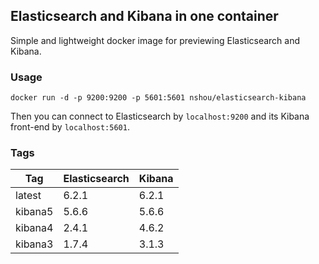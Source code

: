 ## Elasticsearch and Kibana in one container

Simple and lightweight docker image for previewing Elasticsearch and Kibana.

### Usage

    docker run -d -p 9200:9200 -p 5601:5601 nshou/elasticsearch-kibana

Then you can connect to Elasticsearch by `localhost:9200` and its Kibana front-end by `localhost:5601`.

### Tags

Tag     | Elasticsearch | Kibana
------- | ------------- | ------
latest  | 6.2.1         | 6.2.1
kibana5 | 5.6.6         | 5.6.6
kibana4 | 2.4.1         | 4.6.2
kibana3 | 1.7.4         | 3.1.3
